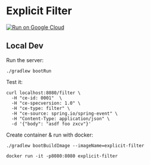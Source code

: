 # Explicit Filter

[![Run on Google Cloud](https://deploy.cloud.run/button.png)](https://deploy.cloud.run)

## Local Dev

Run the server:
```
./gradlew bootRun
```

Test it:
```
curl localhost:8080/filter \
  -H "ce-id: 0001"  \
  -H "ce-specversion: 1.0" \
  -H "ce-type: filter" \
  -H "ce-source: spring.io/spring-event" \
  -H "Content-Type: application/json" \
  -d '{"body": "asdf foo zxcv"}'
```

Create container & run with docker:
```
./gradlew bootBuildImage --imageName=explicit-filter

docker run -it -p8080:8080 explicit-filter
```
